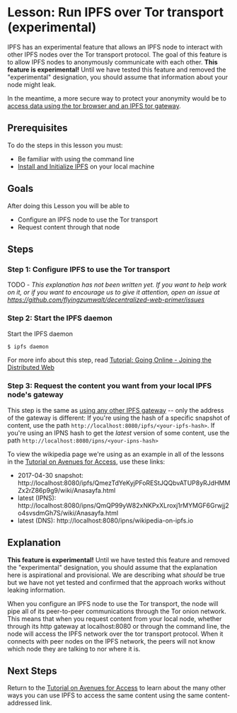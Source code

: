 # Lesson: Run IPFS over Tor transport (experimental)

IPFS has an experimental feature that allows an IPFS node to interact with other IPFS nodes over the Tor transport protocol. The goal of this feature is to allow IPFS nodes to anonymously communicate with each other. **This feature is experimental!** Until we have tested this feature and removed the "experimental" designation, you should assume that information about your node might leak.

In the meantime, a more secure way to protect your anonymity would be to [access data using the tor browser and an IPFS tor gateway](/avenues-for-access/lessons/tor-gateways.md).

## Prerequisites

To do the steps in this lesson you must:
* Be familiar with using the command line
* [Install and Initialize IPFS](/install-ipfs/README.md) on your local machine

## Goals

After doing this Lesson you will be able to  
* Configure an IPFS node to use the Tor transport
* Request content through that node

## Steps

### Step 1: Configure IPFS to use the Tor transport

TODO - *This explanation has not been written yet. If you want to help work on it, or if you want to encourage us to give it attention, open an issue at https://github.com/flyingzumwalt/decentralized-web-primer/issues*

### Step 2: Start the IPFS daemon

Start the IPFS daemon

```sh
$ ipfs daemon
```

For more info about this step, read [Tutorial: Going Online - Joining the Distributed Web](/going-online/README.md)

### Step 3: Request the content you want from your local IPFS node's gateway

 This step is the same as [using any other IPFS gateway](/avenues-for-access/lessons/other-gateways.md) -- only the address of the gateway is different: If you're using the hash of a specific snapshot of content, use the path `http://localhost:8080/ipfs/<your-ipfs-hash>`. If you're using an IPNS hash to get the _latest_ version of some content, use the path `http://localhost:8080/ipns/<your-ipns-hash>`

To view the wikipedia page we're using as an example in all of the lessons in the [Tutorial on Avenues for Access](/avenues-for-access/), use these links:

- 2017-04-30 snapshot: http://localhost:8080/ipfs/QmezTdYeKyjPFoREStJQQbvATUP8yRJdHMMZx2rZ86p9g9/wiki/Anasayfa.html
- latest (IPNS): http://localhost:8080/ipns/QmQP99yW82xNKPxXLroxj1rMYMGF6Grwjj2o4svsdmGh7S/wiki/Anasayfa.html
- latest (DNS): http://localhost:8080/ipns/wikipedia-on-ipfs.io

## Explanation

**This feature is experimental!** Until we have tested this feature and removed the "experimental" designation, you should assume that the explanation here is aspirational and provisional.  We are describing what _should_ be true but we have not yet tested and confirmed that the approach works without leaking information.

When you configure an IPFS node to use the Tor transport, the node will pipe all of its peer-to-peer communications through the Tor onion network. This means that when you request content from your local node, whether through its http gateway at localhost:8080 or through the command line, the node will access the IPFS network over the tor transport protocol. When it connects with peer nodes on the IPFS network, the peers will not know which node they are talking to nor where it is.

## Next Steps

Return to the [Tutorial on Avenues for Access](/avenues-for-access/) to learn about the many other ways you can use IPFS to access the same content using the same content-addressed link.
